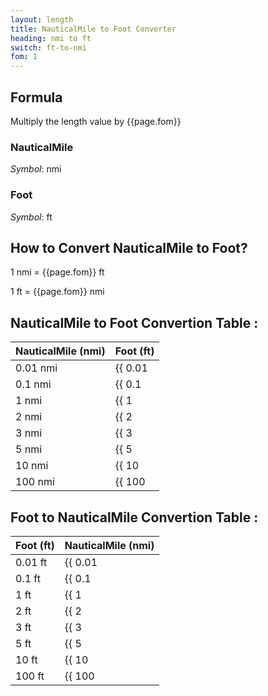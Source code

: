 ```yaml
---
layout: length
title: NauticalMile to Foot Converter
heading: nmi to ft
switch: ft-to-nmi
fom: 1
---
```


## Formula
Multiply the length value by {{page.fom}}

### NauticalMile
*Symbol*: nmi

### Foot
*Symbol*: ft

## How to Convert NauticalMile to Foot?
1 nmi = {{page.fom}} ft

1 ft = {{page.fom}} nmi

## NauticalMile to Foot Convertion Table :

| NauticalMile (nmi) | Foot (ft) |
| ---- | ---- |
| 0.01 nmi | {{ 0.01 | times: page.fom | round: 5 }} ft |
| 0.1 nmi | {{ 0.1 | times: page.fom | round: 5 }} ft |
| 1 nmi | {{ 1 | times: page.fom | round: 5 }} ft |
| 2 nmi | {{ 2 | times: page.fom | round: 5 }} ft |
| 3 nmi | {{ 3 | times: page.fom | round: 5 }} ft |
| 5 nmi | {{ 5 | times: page.fom | round: 5 }} ft |
| 10 nmi | {{ 10 | times: page.fom | round: 5 }} ft |
| 100 nmi | {{ 100 | times: page.fom | round: 5 }} ft |

## Foot to NauticalMile Convertion Table :

| Foot (ft) | NauticalMile (nmi) |
| ---- | ---- |
| 0.01 ft | {{ 0.01 | divided_by: page.fom | round: 5 }} nmi |
| 0.1 ft | {{ 0.1 | divided_by: page.fom | round: 5 }} nmi |
| 1 ft | {{ 1 | divided_by: page.fom | round: 5 }} nmi |
| 2 ft | {{ 2 | divided_by: page.fom | round: 5 }} nmi |
| 3 ft | {{ 3 | divided_by: page.fom | round: 5 }} nmi |
| 5 ft | {{ 5 | divided_by: page.fom | round: 5 }} nmi |
| 10 ft | {{ 10 | divided_by: page.fom | round: 5 }} nmi |
| 100 ft | {{ 100 | divided_by: page.fom | round: 5 }} nmi |

<script>
selectInput[10].selected = true
selectOutput[5].selected = true
</script>
